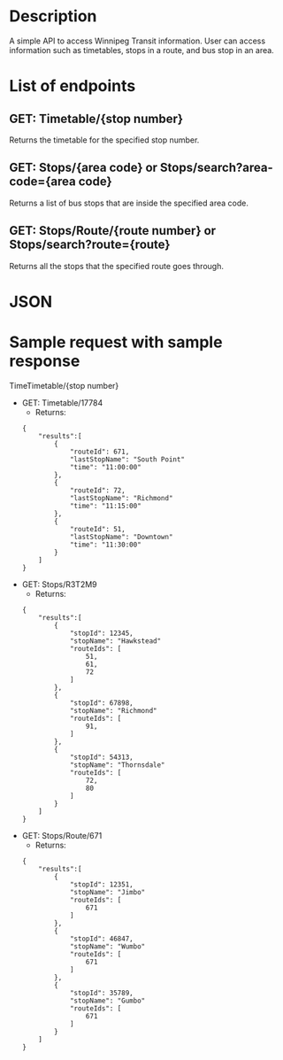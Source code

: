 # Description
A simple API to access Winnipeg Transit information. User can access information such as timetables, stops in a route, and bus stop in an area. 

# List of endpoints
## GET: Timetable/{stop number}
Returns the timetable for the specified stop number. 

## GET: Stops/{area code} or Stops/search?area-code={area code}
Returns a list of bus stops that are inside the specified area code.

## GET: Stops/Route/{route number} or Stops/search?route={route}
Returns all the stops that the specified route goes through.


# JSON

# Sample request with sample response
TimeTimetable/{stop number}
- GET: Timetable/17784
    - Returns: 
    ```
    {
        "results":[
            {
                "routeId": 671,
                "lastStopName": "South Point"
                "time": "11:00:00"
            },
            {
                "routeId": 72,
                "lastStopName": "Richmond"
                "time": "11:15:00"
            },
            {
                "routeId": 51,
                "lastStopName": "Downtown"
                "time": "11:30:00"
            }
        ]
    }
    ```
- GET: Stops/R3T2M9
    - Returns:
    ```
    {
        "results":[
            {
                "stopId": 12345,
                "stopName": "Hawkstead"
                "routeIds": [
                    51,
                    61,
                    72
                ]
            },
            {
                "stopId": 67898,
                "stopName": "Richmond"
                "routeIds": [
                    91,
                ]
            },
            {
                "stopId": 54313,
                "stopName": "Thornsdale"
                "routeIds": [
                    72,
                    80
                ]
            }
        ]
    }
    ```
- GET: Stops/Route/671
    - Returns:
    ```
    {
        "results":[
            {
                "stopId": 12351,
                "stopName": "Jimbo"
                "routeIds": [
                    671
                ]
            },
            {
                "stopId": 46847,
                "stopName": "Wumbo"
                "routeIds": [
                    671
                ]
            },
            {
                "stopId": 35789,
                "stopName": "Gumbo"
                "routeIds": [
                    671
                ]
            }
        ]
    }
    ```

